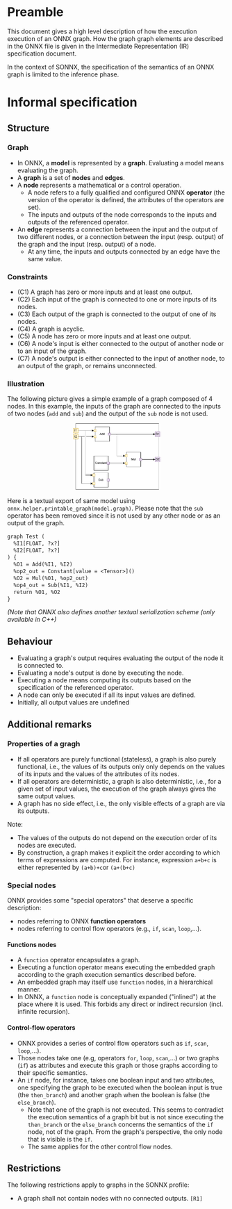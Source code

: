 # Preamble

This document gives a high level description of how the execution execution of an ONNX graph. How the graph graph elements are described in the ONNX file is given in the Intermediate Representation (IR) specification document.

In the context of SONNX, the specification of the semantics of an ONNX graph is limited to the inference phase.  

# Informal specification

## Structure 

### Graph
- In ONNX, a **model** is represented by a **graph**. Evaluating a model means evaluating the graph. 
- A **graph** is a set of  **nodes** and **edges**. 
- A **node** represents a mathematical or a control operation. 
  - A node refers to a fully qualified and configured ONNX **operator** (the version of the operator is defined, the attributes of the operators are set). 
  - The inputs and outputs of the node corresponds to the inputs and outputs of the referenced operator.  
- An **edge** represents a connection between the input and the output of two different nodes, or a connection between the input (resp. output) of the graph and the input (resp. output) of a node.
  - At any time, the inputs and outputs connected by an edge have the same value. 
  
### Constraints
- (C1) A graph has zero or more inputs and at least one output.
- (C2) Each input of the graph is connected to one or more inputs of its nodes.
- (C3) Each output of the graph is connected to the output of one of its nodes.
- (C4) A graph is acyclic.
- (C5) A node has zero or more inputs and at least one output.
- (C6) A node's input is either connected to the output of another node or to an input of the graph.
- (C7) A node's output is either connected to the input of another node, to an output of the graph, or remains unconnected.

### Illustration
The following picture gives a simple example of a graph composed of 4 nodes. In this  example, the inputs of the graph are connected to the inputs of two nodes (`add` and `sub`) and the output of the `sub` node is not used.

<p align="center">
<img src="./imgs/graph.png" width="200" />
</p>

Here is a textual export of same model using `onnx.helper.printable_graph(model.graph)`. Please note that the `sub` operator has been removed since it is not used by any other node or as an output of the graph.

```
graph Test (
  %I1[FLOAT, ?x?]
  %I2[FLOAT, ?x?]
) {
  %O1 = Add(%I1, %I2)
  %op2_out = Constant[value = <Tensor>]()
  %O2 = Mul(%O1, %op2_out)
  %op4_out = Sub(%I1, %I2)
  return %O1, %O2
}
```

*(Note that ONNX also defines another textual serialization scheme (only available in C++)*

## Behaviour
- Evaluating a graph's output requires evaluating the output of the node it is connected to.
- Evaluating a node's output is done by executing the node.
- Executing a node means computing its outputs based on the specification of the referenced operator.
- A node can only be executed if all its input values are defined.
- Initially, all output values are undefined

## Additional remarks

### Properties of a gragh
- If all operators are purely functional (stateless), a graph is also purely functional, i.e., the values of its outputs only only depends on the values of its inputs and the values of the attributes of its nodes. 
- If all operators are deterministic, a graph is also deterministic, i.e., for a  given set of input values, the execution of the graph always gives the same output values.
- A graph has no side effect, i.e., the only visible effects of a graph are via its outputs.

Note:
- The values of the outputs do not depend on the execution order of its nodes are executed.
- By construction, a graph makes it explicit the order according to which terms of expressions are computed. For instance, expression `a+b+c` is either represented by `(a+b)+c`or `(a+(b+c)`


### Special nodes
ONNX provides some "special operators" that deserve a specific description:  
- nodes referring to ONNX **function operators**
- nodes referring to control flow operators  (e.g., `if`, `scan`, `loop`,...). 

#### Functions nodes
- A `function` operator encapsulates a graph. 
- Executing a function operator means executing the embedded graph according to the graph execution semantics described before. 
- An embedded graph may itself use `function` nodes, in a hierarchical manner. 
- In ONNX, a `function` node is conceptually expanded ("inlined") at the place where it is used. This forbids any direct or indirect recursion (incl. infinite recursion). 

#### Control-flow operators 
- ONNX provides a series of control flow operators such as `if`, `scan`, `loop`,...). 
- Those nodes take one (e.g, operators `for`, `loop`, `scan`,...) or two graphs (`if`) as attributes and execute this graph or those graphs according to their specific semantics. 
- An `if` node, for instance, takes one boolean input and two attributes, one specifying the graph to be executed when the boolean input is true (the `then_branch`) and another graph when the boolean is false (the `else_branch`). 
  - Note that one of the graph is not executed. This seems to contradict the execution semantics of a graph bit but is not since executing the `then_branch` or the `else_branch` concerns the semantics of the `if` node, not of the graph. From the graph's perspective, the only node that is visible is the `if`. 
  - The same applies for the other control flow nodes.  

 
## Restrictions
The following restrictions apply to graphs in the SONNX profile:
- A graph shall not contain nodes with no connected outputs. `[R1]`
 
